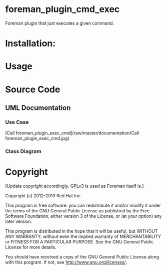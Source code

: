 # foreman_plugin_cmd_exec

Foreman plugin that just executes a given command.


# Installation:


# Usage

# Source Code

## UML Documentation

### Use Case

[Call foreman_plugin_exec_cmd](raw/master/documentation/Call foreman_plugin_exec_cmd.jpg)

### Class Diagram

# Copyright

[Update copyright accordingly.  GPLv3 is used as Foreman itself is.]

Copyright (c) 2012-2013 Red Hat Inc.

This program is free software: you can redistribute it and/or modify
it under the terms of the GNU General Public License as published by
the Free Software Foundation, either version 3 of the License, or
(at your option) any later version.

This program is distributed in the hope that it will be useful,
but WITHOUT ANY WARRANTY; without even the implied warranty of
MERCHANTABILITY or FITNESS FOR A PARTICULAR PURPOSE.  See the
GNU General Public License for more details.

You should have received a copy of the GNU General Public License
along with this program.  If not, see <http://www.gnu.org/licenses/>.

